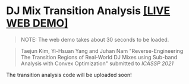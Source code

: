 # DJ Mix Transition Analysis [[LIVE WEB DEMO]](https://mir-aidj.github.io/transition-analysis/)
> NOTE: The web demo takes about 30 seconds to be loaded.

> Taejun Kim, Yi-Hsuan Yang and Juhan Nam
> "Reverse-Engineering The Transition Regions of Real-World DJ Mixes using Sub-band Analysis with Convex Optimization"
> submitted to *ICASSP 2021*

The transition analysis code will be uploaded soon!
